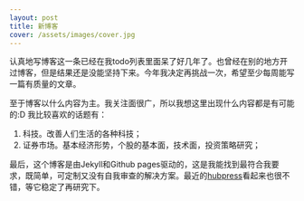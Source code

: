 ```yaml
---
layout: post
title: 新博客
cover: /assets/images/cover.jpg
---
```


认真地写博客这一条已经在我todo列表里面呆了好几年了。也曾经在别的地方开过博客，但是结果还是没能坚持下来。今年我决定再挑战一次，希望至少每周能写一篇有质量的文章。

至于博客以什么内容为主。我关注面很广，所以我想这里出现什么内容都是有可能的:D  我比较喜欢的话题有：

1. 科技。改善人们生活的各种科技；
2. 证券市场。基本经济形势，个股的基本面，技术面，投资策略研究；

最后，这个博客是由Jekyll和Github pages驱动的，这是我能找到最符合我要求，既简单，可定制又没有自我审查的解决方案。最近的[hubpress](http://hubpress.io/)看起来也很不错，等它稳定了再研究下。